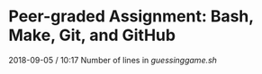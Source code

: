# Peer-graded Assignment: Bash, Make, Git, and GitHub
2018-09-05 / 10:17
Number of lines in _guessinggame.sh_
